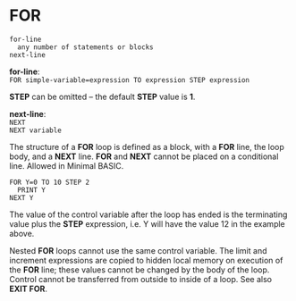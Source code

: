 # FOR

```
for-line
  any number of statements or blocks
next-line
```

**for-line**:  
`FOR simple-variable=expression TO expression STEP expression`

**STEP** can be omitted – the default **STEP** value is **1**.

**next-line**:  
`NEXT`  
`NEXT variable`  

The structure of a **FOR** loop is defined as a block, with a **FOR** line, the loop body, and a **NEXT** line. **FOR** and **NEXT** cannot be placed on a conditional line. Allowed in Minimal BASIC.

```
FOR Y=0 TO 10 STEP 2
  PRINT Y
NEXT Y
```

The value of the control variable after the loop has ended is the terminating value plus the **STEP** expression, i.e. Y will have the value 12 in the example above.

Nested **FOR** loops cannot use the same control variable. The limit and increment expressions are copied to hidden local memory on execution of the **FOR** line; these values cannot be changed by the body of the loop. Control cannot be transferred from outside to inside of a loop. See also **EXIT FOR**.
